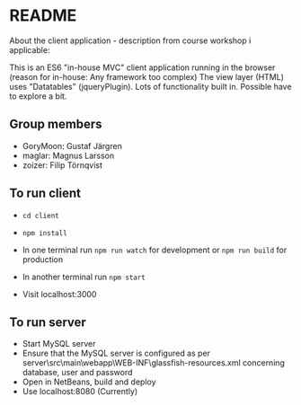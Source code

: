 # README
About the client application - description from course workshop i applicable:

This is an ES6 "in-house MVC" client application running in the browser (reason for in-house: Any framework too complex) The view layer (HTML) uses "Datatables" (jqueryPlugin). Lots of functionality built in. Possible have to explore a bit.

## Group members
- GoryMoon: Gustaf Järgren
- maglar: Magnus Larsson
- zoizer: Filip Törnqvist

## To run client
- `cd client`
- `npm install`
- In one terminal run `npm run watch` for development or `npm run build` for production
- In another terminal run `npm start`

- Visit localhost:3000

## To run server
- Start MySQL server
- Ensure that the MySQL server is configured as per server\src\main\webapp\WEB-INF\glassfish-resources.xml concerning database, user and password
- Open in NetBeans, build and deploy
- Use localhost:8080 (Currently)
